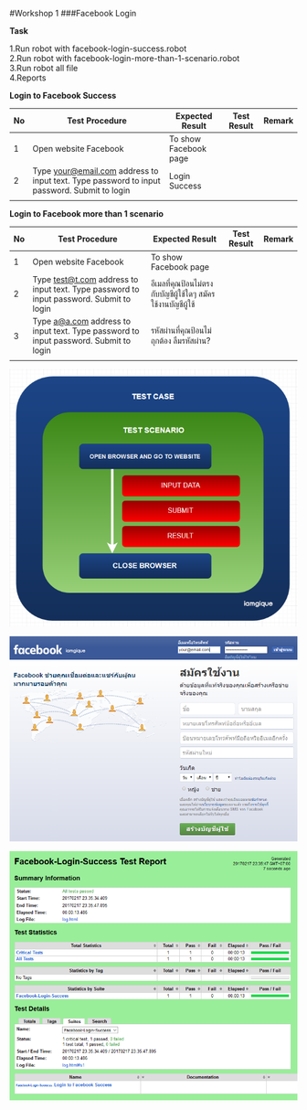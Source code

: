 #Workshop 1
###Facebook Login

**Task**

1.Run robot with facebook-login-success.robot<br />
2.Run robot with facebook-login-more-than-1-scenario.robot<br />
3.Run robot all file<br />
4.Reports<br />

**Login to Facebook Success**

| No | Test Procedure                                                                            | Expected Result       | Test Result | Remark |
|----|-------------------------------------------------------------------------------------------|-----------------------|-------------|--------|
| 1  | Open website Facebook                                                                     | To show Facebook page |             |        |
| 2  | Type your@email.com address to input text. Type password to input password. Submit to login | Login Success         |             |        |
|    |                                                                                           |                       |             |        |

**Login to Facebook more than 1 scenario**

| No | Test Procedure                                                                      | Expected Result                            | Test Result | Remark |
|----|-------------------------------------------------------------------------------------|--------------------------------------------|-------------|--------|
| 1  | Open website Facebook                                                               | To show Facebook page                      |             |        |
| 2  | Type test@t.com address to input text. Type password to input password. Submit to login | อีเมลที่คุณป้อนไม่ตรงกับบัญชีผู้ใช้ใดๆ สมัครใช้งานบัญชีผู้ใช้ |             |        |
| 3  | Type a@a.com address to input text. Type password to input password. Submit to login    | รหัสผ่านที่คุณป้อนไม่ถุกต้อง ลืมรหัสผ่าน?              |             |        |
|    |                                                                                     |                                            |             |        |

![Facebook Login scenario](/images/facebook-login-scenario.png)

![Facebook Login](/images/facebook-login.png)

![Report](/images/facebook-login-report-success.png)
